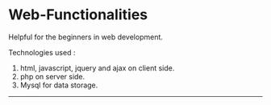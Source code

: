 # Web-Functionalities
Helpful for the beginners in web development.

Technologies used :
1. html, javascript, jquery and ajax on client side.
2. php on server side.
3. Mysql for data storage.

------------------------------------------------
